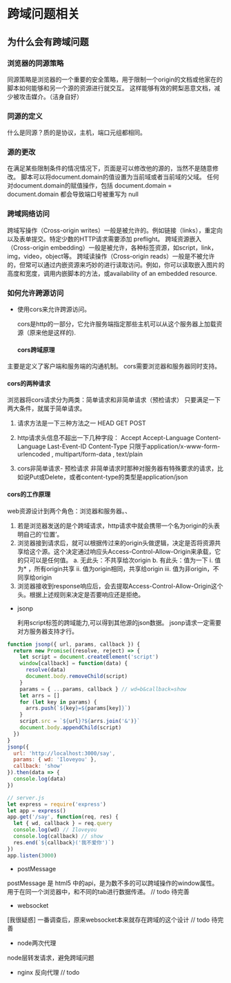 # 跨域问题相关

## 为什么会有跨域问题
### 浏览器的同源策略
同源策略是浏览器的一个重要的安全策略，用于限制一个origin的文档或他家在的脚本如何能够和另一个源的资源进行就交互。
这样能够有效的鳄梨恶意文档，减少被攻击媒介。（洁身自好）

### 同源的定义

什么是同源？质的是协议，主机，端口元组都相同。

### 源的更改
在满足某些限制条件的情况情况下，页面是可以修改他的源的，当然不是随意修改。
脚本可以将document.domain的值设置为当前域或者当前域的父域。
任何对document.domain的赋值操作，包括 document.domain = document.domain 都会导致端口号被重写为 null

### 跨域网络访问
跨域写操作（Cross-origin writes）一般是被允许的。例如链接（links），重定向以及表单提交。特定少数的HTTP请求需要添加 preflight。
跨域资源嵌入（Cross-origin embedding）一般是被允许，各种标签资源，如script，link，img，video，object等。
跨域读操作（Cross-origin reads）一般是不被允许的，但常可以通过内嵌资源来巧妙的进行读取访问。例如，你可以读取嵌入图片的高度和宽度，调用内嵌脚本的方法，或availability of an embedded resource.

### 如何允许跨源访问
* 使用cors来允许跨源访问。
  
  cors是http的一部分，它允许服务端指定那些主机可以从这个服务器上加载资源（原来他是这样的).
  #### cors跨域原理
主要是定义了客户端和服务端的沟通机制。
cors需要浏览器和服务器同时支持。

  #### cors的两种请求
浏览器将cors请求分为两类：简单请求和非简单请求（预检请求）
只要满足一下两大条件，就属于简单请求。
1. 请求方法是一下三种方法之一
    HEAD
    GET
    POST
2. http请求头信息不超出一下几种字段：
    Accept
    Accept-Language
    Content-Language
    Last-Event-ID
    Content-Type
只限于application/x-www-form-urlencoded , multipart/form-data , text/plain

3. cors非简单请求- 预检请求
非简单请求时那种对服务器有特殊要求的请求，比如说Put或Delete，或者content-type的类型是application/json

  #### cors的工作原理
  web资源设计到两个角色：浏览器和服务器。、
  1. 若是浏览器发送的是个跨域请求，http请求中就会携带一个名为origin的头表明自己的‘位置’。
  2. 浏览器接到请求后，就可以根据传过来的origin头做逻辑，决定是否将资源共享给这个源。这个决定通过响应头Access-Control-Allow-Origin来承载，它的只可以是任何值。
    a. 无此头：不共享给次origin
    b. 有此头：值为一下
      ⅰ. 值为* ，所有origin共享
      ⅱ. 值为origin相同，共享给origin
      ⅲ. 值为非origin，不同享给origin
  3. 浏览器接收到response响应后，会去提取Access-Control-Allow-Origin这个头。根据上述规则来决定是否要响应还是拒绝。



* jsonp

    利用script标签的跨域能力,可以得到其他源的json数据。
    jsonp请求一定需要对方服务器支持才行。
```javascript
function jsonp({ url, params, callback }) {
  return new Promise((resolve, reject) => {
    let script = document.createElement('script')
    window[callback] = function(data) {
      resolve(data)
      document.body.removeChild(script)
    }
    params = { ...params, callback } // wd=b&callback=show
    let arrs = []
    for (let key in params) {
      arrs.push(`${key}=${params[key]}`)
    }
    script.src = `${url}?${arrs.join('&')}`
    document.body.appendChild(script)
  })
}
jsonp({
  url: 'http://localhost:3000/say',
  params: { wd: 'Iloveyou' },
  callback: 'show'
}).then(data => {
  console.log(data)
})

// server.js
let express = require('express')
let app = express()
app.get('/say', function(req, res) {
  let { wd, callback } = req.query
  console.log(wd) // Iloveyou
  console.log(callback) // show
  res.end(`${callback}('我不爱你')`)
})
app.listen(3000)

```

* postMessage

postMessage 是 html5 中的api，是为数不多的可以跨域操作的window属性。
用于在同一个浏览器中，和不同的tab进行数据传递。
// todo 待完善

* websocket

[我很疑惑] 一番调查后，原来websocket本来就存在跨域的这个设计
// todo 待完善


* node两次代理

node层转发请求，避免跨域问题

* nginx 反向代理
// todo 